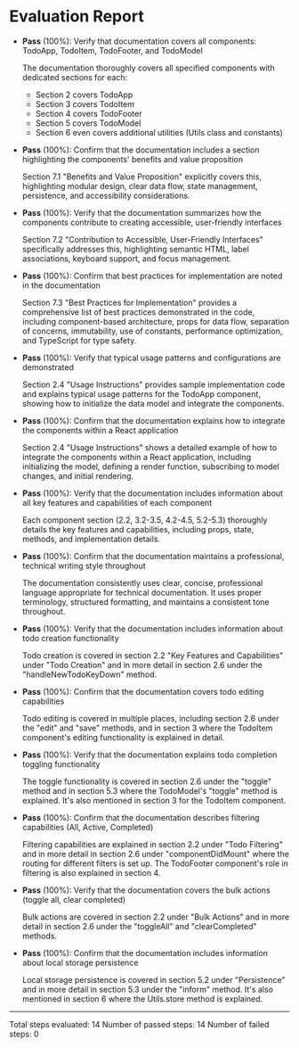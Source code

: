 # Evaluation Report

- **Pass** (100%): Verify that documentation covers all components: TodoApp, TodoItem, TodoFooter, and TodoModel
  
  The documentation thoroughly covers all specified components with dedicated sections for each:
  - Section 2 covers TodoApp
  - Section 3 covers TodoItem
  - Section 4 covers TodoFooter
  - Section 5 covers TodoModel
  - Section 6 even covers additional utilities (Utils class and constants)

- **Pass** (100%): Confirm that the documentation includes a section highlighting the components' benefits and value proposition
  
  Section 7.1 "Benefits and Value Proposition" explicitly covers this, highlighting modular design, clear data flow, state management, persistence, and accessibility considerations.

- **Pass** (100%): Verify that the documentation summarizes how the components contribute to creating accessible, user-friendly interfaces
  
  Section 7.2 "Contribution to Accessible, User-Friendly Interfaces" specifically addresses this, highlighting semantic HTML, label associations, keyboard support, and focus management.

- **Pass** (100%): Confirm that best practices for implementation are noted in the documentation
  
  Section 7.3 "Best Practices for Implementation" provides a comprehensive list of best practices demonstrated in the code, including component-based architecture, props for data flow, separation of concerns, immutability, use of constants, performance optimization, and TypeScript for type safety.

- **Pass** (100%): Verify that typical usage patterns and configurations are demonstrated
  
  Section 2.4 "Usage Instructions" provides sample implementation code and explains typical usage patterns for the TodoApp component, showing how to initialize the data model and integrate the components.

- **Pass** (100%): Confirm that the documentation explains how to integrate the components within a React application
  
  Section 2.4 "Usage Instructions" shows a detailed example of how to integrate the components within a React application, including initializing the model, defining a render function, subscribing to model changes, and initial rendering.

- **Pass** (100%): Verify that the documentation includes information about all key features and capabilities of each component
  
  Each component section (2.2, 3.2-3.5, 4.2-4.5, 5.2-5.3) thoroughly details the key features and capabilities, including props, state, methods, and implementation details.

- **Pass** (100%): Confirm that the documentation maintains a professional, technical writing style throughout
  
  The documentation consistently uses clear, concise, professional language appropriate for technical documentation. It uses proper terminology, structured formatting, and maintains a consistent tone throughout.

- **Pass** (100%): Verify that the documentation includes information about todo creation functionality
  
  Todo creation is covered in section 2.2 "Key Features and Capabilities" under "Todo Creation" and in more detail in section 2.6 under the "handleNewTodoKeyDown" method.

- **Pass** (100%): Confirm that the documentation covers todo editing capabilities
  
  Todo editing is covered in multiple places, including section 2.6 under the "edit" and "save" methods, and in section 3 where the TodoItem component's editing functionality is explained in detail.

- **Pass** (100%): Verify that the documentation explains todo completion toggling functionality
  
  The toggle functionality is covered in section 2.6 under the "toggle" method and in section 5.3 where the TodoModel's "toggle" method is explained. It's also mentioned in section 3 for the TodoItem component.

- **Pass** (100%): Confirm that the documentation describes filtering capabilities (All, Active, Completed)
  
  Filtering capabilities are explained in section 2.2 under "Todo Filtering" and in more detail in section 2.6 under "componentDidMount" where the routing for different filters is set up. The TodoFooter component's role in filtering is also explained in section 4.

- **Pass** (100%): Verify that the documentation covers the bulk actions (toggle all, clear completed)
  
  Bulk actions are covered in section 2.2 under "Bulk Actions" and in more detail in section 2.6 under the "toggleAll" and "clearCompleted" methods.

- **Pass** (100%): Confirm that the documentation includes information about local storage persistence
  
  Local storage persistence is covered in section 5.2 under "Persistence" and in more detail in section 5.3 under the "inform" method. It's also mentioned in section 6 where the Utils.store method is explained.

---

Total steps evaluated: 14
Number of passed steps: 14
Number of failed steps: 0